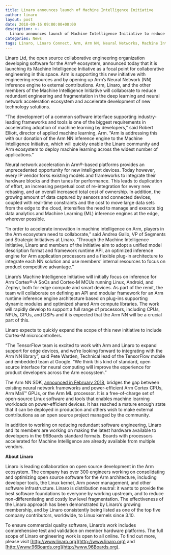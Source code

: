 ```yaml
---
title: Linaro announces launch of Machine Intelligence Initiative 
author: linaro
layout: post
date: 2018-09-16 09:00:00+00:00
description: >-
  Linaro announces launch of Machine Intelligence Initiative to reduce redundant engineering and fragmentation in the deep learning and neural network acceleration ecosystem and accelerate development of new technology solutions. 
categories: News
tags: Linaro, Linaro Connect, Arm, Arm NN, Neural Networks, Machine Intelligence, Google, TensorFlow
---
```

Linaro Ltd, the open source collaborative engineering organization developing software for the Arm® ecosystem, announced today that it is launching its Machine Intelligence Initiative as a focal point for collaborative engineering in this space. Arm is supporting this new initiative with engineering resources and by opening up Arm’s Neural Network (NN) inference engine to external contributions. Arm, Linaro, and the other members of the Machine Intelligence Initiative will collaborate to reduce redundant engineering and fragmentation in the deep learning and neural network acceleration ecosystem and accelerate development of new technology solutions. 

“The development of a common software interface supporting industry-leading frameworks and tools is one of the biggest requirements in accelerating adoption of machine learning by developers,” said Robert Elliott, director of applied machine learning, Arm. “Arm is addressing this with our donation of the Arm NN inference engine to the Machine Intelligence Initiative, which will quickly enable the Linaro community and Arm ecosystem to deploy machine learning across the widest number of applications.”

Neural network acceleration in Arm®-based platforms provides an unprecedented opportunity for new intelligent devices. Today however, every IP vendor forks existing models and frameworks to integrate their hardware blocks and then tunes for performance. This leads to duplication of effort, an increasing perpetual cost of re-integration for every new rebasing, and an overall increased total cost of ownership. In addition, the growing amount of data captured by sensors and connected devices, coupled with real-time constraints and the cost to move large data sets from the edge to the cloud, intensifies the need to manage and execute big data analytics and Machine Learning (ML) inference engines at the edge, wherever possible.

“In order to accelerate innovation in machine intelligence on Arm, players in the Arm ecosystem need to collaborate,” said Andrea Gallo, VP of Segments and Strategic Initiatives at Linaro. “Through the Machine Intelligence Initiative, Linaro and members of the initiative aim to adopt a unified model description format and framework runtime API, an optimized inference engine for Arm application processors and a flexible plug-in architecture to integrate each NN solution and use members’ internal resources to focus on product competitive advantage.”

Linaro’s Machine Intelligence Initiative will initially focus on inference for Arm Cortex®-A SoCs and Cortex-M MCUs running Linux, Android, and Zephyr, both for edge compute and smart devices. As part of the remit, the team will collaborate on defining an API and modular framework for an Arm runtime inference engine architecture based on plug-ins supporting dynamic modules and optimized shared Arm compute libraries. The work will rapidly develop to support a full range of processors, including CPUs, NPUs, GPUs, and DSPs and it is expected that the Arm NN will be a crucial part of this.

Linaro expects to quickly expand the scope of this new initiative to include Cortex-M microcontrollers.

“The TensorFlow team is excited to work with Arm and Linaro to expand support for edge devices, and we’re looking forward to integrating with the Arm NN library”, said Pete Warden, Technical lead of the TensorFlow mobile and embedded team at Google. “We think this kind of standard, open source interface for neural computing will improve the experience for product developers across the Arm ecosystem.”

The Arm NN SDK, [announced in February 2018](https://www.arm.com/company/news/2018/02/arm-project-trillium-offers-the-industrys-most-scalable-versatile-ml-compute-platform), bridges the gap between existing neural network frameworks and power-efficient Arm Cortex CPUs, Arm Mali™ GPUs, or the Arm ML processor. It is a free-of-charge set of open-source Linux software and tools that enables machine learning workloads on power-efficient devices. It has reached a mature enough state that it can be deployed in production and others wish to make external contributions as an open source project managed by the community.

In addition to working on reducing redundant software engineering, Linaro and its members are working on making the latest hardware available to developers in the 96Boards standard formats. Boards with processors accelerated for Machine Intelligence are already available from multiple vendors.

**About Linaro**

Linaro is leading collaboration on open source development in the Arm ecosystem. The company has over 300 engineers working on consolidating and optimizing open source software for the Arm architecture, including developer tools, the Linux kernel, Arm power management, and other software infrastructure. Linaro is distribution neutral: it wants to provide the best software foundations to everyone by working upstream, and to reduce non-differentiating and costly low level fragmentation. The effectiveness of the Linaro approach has been demonstrated by Linaro’s growing membership, and by Linaro consistently being listed as one of the top five company contributors, worldwide, to Linux kernels since 3.10.

To ensure commercial quality software, Linaro’s work includes comprehensive test and validation on member hardware platforms. The full scope of Linaro engineering work is open to all online. To find out more, please visit [http://www.linaro.org](http://www.linaro.org) and [http://www.96Boards.org](http://www.96Boards.org). 










 

  





